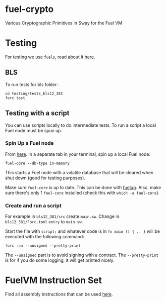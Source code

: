 # fuel-crypto
Various Cryptographic Primitives in Sway for the Fuel VM

# Testing 

For testing we use `fuels`, read about it [here](https://fuellabs.github.io/fuels-rs/v0.25.0/). 

## BLS

 To run tests for bls folder: 
 ```
 cd testing/tests_bls12_381
 forc test
 ```

## Testing with a script
You can use scripts locally to do intermediate tests. To run a script a local Fuel node must be spun up.

### Spin Up a Fuel node
From [here](https://fuellabs.github.io/sway/v0.19.0/introduction/overview.html).
In a separate tab in your terminal, spin up a local Fuel node:


`fuel-core --db-type in-memory`

This starts a Fuel node with a volatile database that will be cleared when shut down (good for testing purposes).

 Make sure `fuel-core` is up to date. This can be done with [fuelup](https://github.com/FuelLabs/fuelup). Also, make sure there's only 1 `fuel-core` installed (check this with `which -a fuel-core`).
 
 ### Create and run a script

For example in `bls12_381/src` create `main.sw`. Change in `bls12_381/Forc.toml` `entry` to `main.sw`. 

Start the file with `script;` and whatever code is in `fn main () { .. }` will be executed with the following command:

```
forc run --unsigned --pretty-print
```

The `--unsigned` part is to avoid signing with a contract. The `--pretty-print` is for if you do some logging; it will get printed nicely. 

# FuelVM Instruction Set

Find all assembly instructions that can be used [here](https://github.com/FuelLabs/fuel-specs/blob/master/specs/vm/instruction_set.md#sub-subtract). 